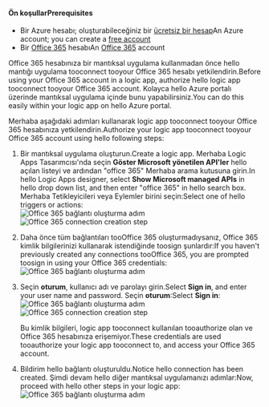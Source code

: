 #### <a name="prerequisites"></a><span data-ttu-id="36bdf-101">Ön koşullar</span><span class="sxs-lookup"><span data-stu-id="36bdf-101">Prerequisites</span></span>
* <span data-ttu-id="36bdf-102">Bir Azure hesabı; oluşturabileceğiniz bir [ücretsiz bir hesap](https://azure.microsoft.com/free)</span><span class="sxs-lookup"><span data-stu-id="36bdf-102">An Azure account; you can create a [free account](https://azure.microsoft.com/free)</span></span>
* <span data-ttu-id="36bdf-103">Bir [Office 365](https://office365.com) hesabı</span><span class="sxs-lookup"><span data-stu-id="36bdf-103">An [Office 365](https://office365.com) account</span></span>  

<span data-ttu-id="36bdf-104">Office 365 hesabınıza bir mantıksal uygulama kullanmadan önce hello mantığı uygulama tooconnect tooyour Office 365 hesabı yetkilendirin.</span><span class="sxs-lookup"><span data-stu-id="36bdf-104">Before using your Office 365 account in a logic app, authorize hello logic app tooconnect tooyour Office 365 account.</span></span> <span data-ttu-id="36bdf-105">Kolayca hello Azure portalı üzerinde mantıksal uygulama içinde bunu yapabilirsiniz.</span><span class="sxs-lookup"><span data-stu-id="36bdf-105">You can do this easily within your logic app on hello Azure portal.</span></span>  

<span data-ttu-id="36bdf-106">Merhaba aşağıdaki adımları kullanarak logic app tooconnect tooyour Office 365 hesabınıza yetkilendirin.</span><span class="sxs-lookup"><span data-stu-id="36bdf-106">Authorize your logic app tooconnect tooyour Office 365 account using hello following steps:</span></span>

1. <span data-ttu-id="36bdf-107">Bir mantıksal uygulama oluşturun.</span><span class="sxs-lookup"><span data-stu-id="36bdf-107">Create a logic app.</span></span> <span data-ttu-id="36bdf-108">Merhaba Logic Apps Tasarımcısı'nda seçin **Göster Microsoft yönetilen API'ler** hello açılan listeyi ve ardından "office 365" Merhaba arama kutusuna girin.</span><span class="sxs-lookup"><span data-stu-id="36bdf-108">In hello Logic Apps designer, select **Show Microsoft managed APIs** in hello drop down list, and then enter "office 365" in hello search box.</span></span> <span data-ttu-id="36bdf-109">Merhaba Tetikleyicileri veya Eylemler birini seçin:</span><span class="sxs-lookup"><span data-stu-id="36bdf-109">Select one of hello triggers or actions:</span></span>  
    <span data-ttu-id="36bdf-110">![Office 365 bağlantı oluşturma adım](./media/connectors-create-api-office365-outlook/office365-sendemail.png)</span><span class="sxs-lookup"><span data-stu-id="36bdf-110">![Office 365 connection creation step](./media/connectors-create-api-office365-outlook/office365-sendemail.png)</span></span>  
2. <span data-ttu-id="36bdf-111">Daha önce tüm bağlantıları tooOffice 365 oluşturmadıysanız, Office 365 kimlik bilgilerinizi kullanarak istendiğinde toosign şunlardır:</span><span class="sxs-lookup"><span data-stu-id="36bdf-111">If you haven't previously created any connections tooOffice 365, you are prompted toosign in using your Office 365 credentials:</span></span>  
    ![Office 365 bağlantı oluşturma adım](./media/connectors-create-api-office365-outlook/office365-signin.png)  
3. <span data-ttu-id="36bdf-113">Seçin **oturum**, kullanıcı adı ve parolayı girin.</span><span class="sxs-lookup"><span data-stu-id="36bdf-113">Select **Sign in**, and enter your user name and password.</span></span> <span data-ttu-id="36bdf-114">Seçin **oturum**:</span><span class="sxs-lookup"><span data-stu-id="36bdf-114">Select **Sign in**:</span></span>  
    <span data-ttu-id="36bdf-115">![Office 365 bağlantı oluşturma adım](./media/connectors-create-api-office365-outlook/office365-usernamepassword.png)</span><span class="sxs-lookup"><span data-stu-id="36bdf-115">![Office 365 connection creation step](./media/connectors-create-api-office365-outlook/office365-usernamepassword.png)</span></span>
   
    <span data-ttu-id="36bdf-116">Bu kimlik bilgileri, logic app tooconnect kullanılan tooauthorize olan ve Office 365 hesabınıza erişemiyor.</span><span class="sxs-lookup"><span data-stu-id="36bdf-116">These credentials are used tooauthorize your logic app tooconnect to, and access your Office 365 account.</span></span> 
4. <span data-ttu-id="36bdf-117">Bildirim hello bağlantı oluşturuldu.</span><span class="sxs-lookup"><span data-stu-id="36bdf-117">Notice hello connection has been created.</span></span> <span data-ttu-id="36bdf-118">Şimdi devam hello diğer mantıksal uygulamanızı adımlar:</span><span class="sxs-lookup"><span data-stu-id="36bdf-118">Now, proceed with hello other steps in your logic app:</span></span>   
    ![Office 365 bağlantı oluşturma adım](./media/connectors-create-api-office365-outlook/office365-sendemailproperties.png)  

